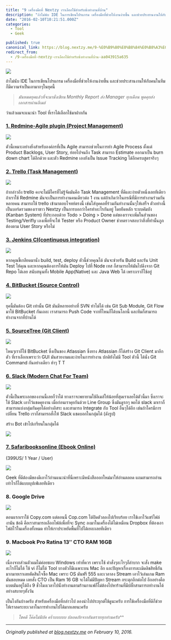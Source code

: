 ```yaml
---
title: "9 เครื่องมือที่ Nextzy เราเลือกใช้สำหรับนั่งทำงานที่บ้าน"
description: "ถ้าไม่นับ IDE ในการเขียนโปรแกรม เครื่องมือที่ช่วยให้งานง่ายขึ้น และช่วยประสานงานให้กับคนในทีมก็มีความจำเป็นเอามากๆในยุคนี้ ตัวนี้เหมาะอย่างยิ่งสำหรับองค์กรที่เป็น Agile สามารถช่วยในการทำ Agile…"
date: "2016-02-10T10:21:51.000Z"
categories: 
  - Tool
  - Geek

published: true
canonical_link: https://blog.nextzy.me/9-%E0%B9%80%E0%B8%84%E0%B8%A3%E0%B8%B7%E0%B9%88%E0%B8%AD%E0%B8%87%E0%B8%A1%E0%B8%B7%E0%B8%AD%E0%B8%97%E0%B8%B5%E0%B9%88-nextzy-%E0%B9%80%E0%B8%A3%E0%B8%B2%E0%B9%80%E0%B8%A5%E0%B8%B7%E0%B8%AD%E0%B8%81%E0%B9%83%E0%B8%8A%E0%B9%89%E0%B8%AA%E0%B8%B3%E0%B8%AB%E0%B8%A3%E0%B8%B1%E0%B8%9A%E0%B8%99%E0%B8%B1%E0%B9%88%E0%B8%87%E0%B8%97%E0%B8%B3%E0%B8%87%E0%B8%B2%E0%B8%99%E0%B8%97%E0%B8%B5%E0%B9%88%E0%B8%9A%E0%B9%89%E0%B8%B2%E0%B8%99-aa043915a635
redirect_from:
  - /9-เครื่องมือที่-nextzy-เราเลือกใช้สำหรับนั่งทำงานที่บ้าน-aa043915a635
---
```


![](./asset-1.jpeg)

ถ้าไม่นับ IDE ในการเขียนโปรแกรม เครื่องมือที่ช่วยให้งานง่ายขึ้น และช่วยประสานงานให้กับคนในทีมก็มีความจำเป็นเอามากๆในยุคนี้

> _มันหมดยุคแล้วที่จะมานั่งเขียน Monthly Report ส่ง Manager ทุกเดือน พูดคุยส่งเอกสารผ่านอีเมล์_

ว่าแล้วผมจะแนะนำ Tool ที่เราได้เลือกใช้มาฝากกัน

### [1\. Redmine-Agile plugin (Project Management)](http://www.redmine.org/)

![](./asset-2.png)

ตัวนี้เหมาะอย่างยิ่งสำหรับองค์กรที่เป็น Agile สามารถช่วยในการทำ Agile Process ตั้งแต่ Product Backlogs, User Story, ย่อยไปจนถึง Task สามารถ Estimate ออกมาเป็น burn down chart ได้อีกด้วย และตัว Redmine เองยังเป็น Issue Tracking ได้อีกครบสูตรจริงๆ

### [2\. Trello (Task Management)](https://trello.com/)

![](./asset-3.png)

ถ้ากล่าวถึง trello คงจะไม่มีใครที่ไม่รู้จัดมันคือ Task Management ที่ดีและง่ายตัวหนึ่งเลยทีเดียว ถ้าเราใช้ Redmine มันจะเป็นการทำงานคนเดียวต่อ 1 งาน แต่ถ้าเกิดว่าในกรณีที่มีการทำงานร่วมกันหลายคน สามารถใช้ trello เข้ามาตอบโจทย์ตรงนี้ เช่นใส่บุคคลที่ร่วมกันทำงานนั้นๆให้เสร็จ ตัวอย่างนี้เป็นบอร์ดรวมของเราชาว Nextzy เป็นการบอกว่าใครทำอะไรกันอยู่ โดยยึดหลัก ระบบคัมบัง (Kanban System) ที่ประกอบด้วย Todo > Doing > Done แต่ของเราจะเพิ่มในส่วนของ Testing/Verifly เองเพื่อที่จะให้ Tester หรือ Product Owner ช่วยตรวจสอบว่าสิ่งที่ทำนั้นภูกต้องตาม User Story หรือไม่

### [3\. Jenkins CI(continuous integration)](https://jenkins-ci.org/)

![](./asset-4.png)

หากคุณขี้เกลียดมานั่ง build, test, deploy ตัวนี้ช่วยคุณได้ มันจะช่วยรัน Build และรัน Unit Test ให้คุณ และหากคุณต้องการให้มัน Deploy ไปที่ Node เทส ก็สามารถให้มันไปดึงจาก Git Repo ได้เลย สนับสนุนทั้ง Mobile App(Native) และ Java Web ได้ เพราะเราก็ใช้อยู่

### [4\. BitBucket (Source Control)](https://bitbucket.org/)

![](./asset-5.png)

ยุคนี้มันต้อง Git เท่านั้น Git มันมีหลายอย่างที่ SVN ทำไม่ได้ เช่น Git Sub Module, Git Flow มาใช้ BitBucket กันเถอะ เราสามารถ Push Code จากที่ไหนก็ได้บนโลกนี้ และทีมก็สามารถทำงานจากที่บ้านได้

### [5\. SourceTree (Git Client)](https://www.sourcetreeapp.com/)

![](./asset-6.png)

ไหนๆเราก็ใช้ BitBucket ซึ่งเป็นของ Atlassian ซึ่งทาง Atlassian ก็ได้สร้าง Git Client มาอีกตัว ที่เราเลือกเพราะว่า GUI มันสวยงามและง่ายในการทำงาน ปกติยังไม่มี Tool ตัวนี้ ได้นั่ง Git Command กันอย่างเดียว ฮ่าๆ T T

### [6\. Slack (Modern Chat For Team)](https://slack.com/)

![](./asset-7.png)

ตัวนี้เป็นพระเอกของงานนี้เลยก็ว่าได้ ทางเราจะพยายามใช้อีเมล์ให้น้อยที่สุดเราเลยได้ตัวนี้มา ซึ่งเราจะใช้ Slack เอาไว้แชดคุยงาน เมื่อก่อนเราคุยกันด้วย Line Group ซึ่งมันดูรกๆ พอได้ slack มาเราก็สามารถแบ่งกลุ่มกันคุยได้อย่างอิสระ และสามารถ Integrate กับ Tool อื่นๆได้อีก เช่นถ้าใครมีการเปลี่ยน Trello เราก็สามารถสั่งให้ Slack แชดบอกในกลุ่มได้ (ดังรูป)

สร้าง Bot เข้าไปเกรียนในกลุ่มได้

![](./asset-8.jpg)

### [7\. Safaribooksonline (Ebook Online)](https://www.safaribooksonline.com/)

(399US/ 1 Year / User)

![](./asset-9.png)

Geek ที่ดีต้องมีของดีเอาไว้อ่านแนะนำที่นี่เพราะมีหนังสือออกใหม่มาให้อ่านตลอด แถมสามารถอ่านเท่าไรก็ได้แบบบุปเฟ่เลยทีเดียว

### 8\. Google Drive

![](./asset-10.jpg)

ตอนแรกเราใช้ Copy.com แต่ตอนนี้ Cop.com ได้ปิดตัวลลงไปเรียบร้อย เราใช้เอาไว้แชร์ไฟล์งานัน ข้อดี คือเราสามารถเลือกไฟล์เพื่อที่จะ Sync ลงมาในเครื่องได้ไม่เหมือน Dropbox ที่ต้องเอาไฟล์ไว้ในเครื่องทั้งหมด ทำให้เราประหยัดพื้นที่ไปได้เยอะเลยทีเดียว

### 9\. Macbook Pro Ratina 13″ CTO RAM 16GB

![](./asset-11.png)

เนื่องจากส่วนตัวผมไม่ค่อยชอบ Windows เท่าที่ควร เพราะใช้ คำสั่งๆอะไรๆก็ลำบาก จะสั่ง make อะไรก็ไม่ได้ ใช้ vi ก็ไม่ได้ Tool บางตัวก็มีเฉพาะบน Mac อีก และปัญหาเรื่องการละเมิดลิขสิทธิ์กันมากมายเราเลยตัดสินใจซื้อ Mac เพราะ OS มันฟรี 555 และเวลาลง Stream เอาไว้เล่นเกม Ram มันชอบหมด เลยสั่ง CTO เป็น Ram 16 GB จะได้ไม่มีปัญหา Stream กระตุกอีกต่อไป อีกอย่างคือแบตมันอยู่ได้ถึง 9 ชั่วโมงเวลาไปนั่งทำงานตามร้านกาแฟก็ไม่ต้องไปหาร้านที่มีปลั๊กสามาารถทำงานได้อย่างสบายๆทั้งวัน

เป็นไงกันบ้างครับ สำหรับเครื่องมือที่กล่าวไป ลองนำไปประยุกต์ใช้ดูนะครับ การใช้เครื่องมือที่ดีก็ช่วยให้เราลดระยะเวลาในการทำงานไปได้มากเลยนะครับ

> _โชคดี โค๊ดไม่มีบัค คร๊าบบบบบ ปลอดภัยจากอันตรายทุกท่านครับ^^_

---

_Originally published at_ [_blog.nextzy.me_](https://blog.nextzy.me/9-tools-for-work-remotely/) _on February 10, 2016._
